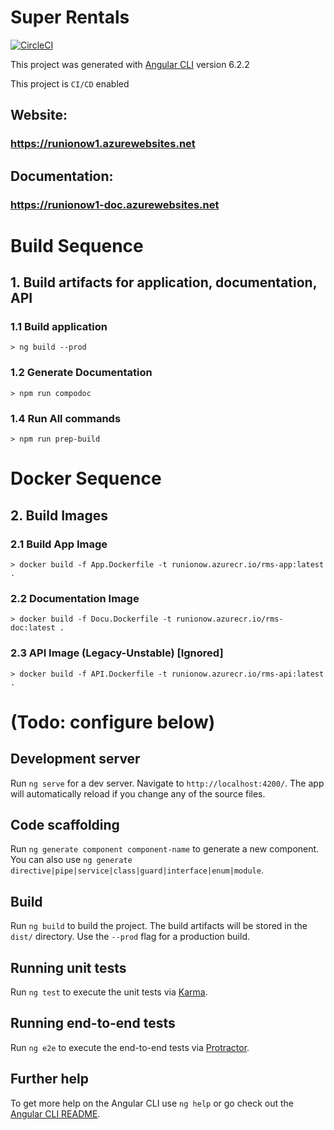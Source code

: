 # Super Rentals

[![CircleCI](https://circleci.com/gh/p365-software-engineering/rent365-app/tree/master.svg?style=svg)](https://circleci.com/gh/p365-software-engineering/rent365-app/tree/master)

This project was generated with [Angular CLI](https://github.com/angular/angular-cli) version 6.2.2

This project is ```CI/CD``` enabled

## Website:
### https://runionow1.azurewebsites.net

## Documentation:
### https://runionow1-doc.azurewebsites.net

# Build Sequence 

## 1. Build artifacts for application, documentation, API

### 1.1 Build application
    > ng build --prod

### 1.2 Generate Documentation
    > npm run compodoc

### 1.4 Run All commands
    > npm run prep-build

# Docker Sequence

## 2. Build Images

### 2.1 Build App Image
    > docker build -f App.Dockerfile -t runionow.azurecr.io/rms-app:latest .

### 2.2 Documentation Image
    > docker build -f Docu.Dockerfile -t runionow.azurecr.io/rms-doc:latest .

### 2.3 API Image (Legacy-Unstable) [Ignored]
    > docker build -f API.Dockerfile -t runionow.azurecr.io/rms-api:latest .


# (Todo: configure below)

## Development server

Run `ng serve` for a dev server. Navigate to `http://localhost:4200/`. The app will automatically reload if you change any of the source files.

## Code scaffolding

Run `ng generate component component-name` to generate a new component. You can also use `ng generate directive|pipe|service|class|guard|interface|enum|module`.

## Build

Run `ng build` to build the project. The build artifacts will be stored in the `dist/` directory. Use the `--prod` flag for a production build.

## Running unit tests

Run `ng test` to execute the unit tests via [Karma](https://karma-runner.github.io).

## Running end-to-end tests

Run `ng e2e` to execute the end-to-end tests via [Protractor](http://www.protractortest.org/).

## Further help

To get more help on the Angular CLI use `ng help` or go check out the [Angular CLI README](https://github.com/angular/angular-cli/blob/master/README.md).
